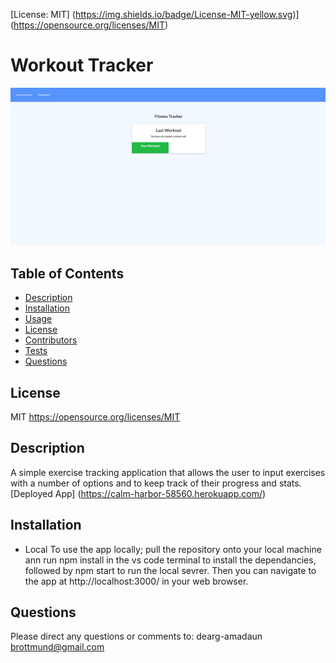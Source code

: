   [License: MIT] (https://img.shields.io/badge/License-MIT-yellow.svg)](https://opensource.org/licenses/MIT)
  
  # Workout Tracker
  ![redmegenerator](/assets/trackergrab.jpg)

  ## Table of Contents
  * [Description](#Description)
  * [Installation](#Installation)
  * [Usage](#Usage)
  * [License](#License)
  * [Contributors](#Contributors)
  * [Tests](#Tests)
  * [Questions](#Questions)
  
  ## License
  MIT https://opensource.org/licenses/MIT
            
  ## Description
  A simple exercise tracking application that allows the user to input exercises with a number of options and to keep track of their progress and stats.
  [Deployed App] (https://calm-harbor-58560.herokuapp.com/)     
  
  ## Installation
  - Local To use the app locally; pull the repository onto your local machine ann run npm install in the vs code terminal to install the dependancies, followed by npm start to run the local sevrer. Then you can navigate to the app at http://localhost:3000/ in your web browser.
  
  ## Questions
  Please direct any questions or comments to:
  dearg-amadaun
  brottmund@gmail.com
  
